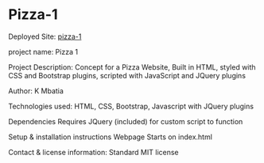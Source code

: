 # Pizza-1

Deployed Site: [pizza-1](https://gear5km.github.io/Pizza-1/)

project name: 
  Pizza 1

Project Description:
  Concept for a Pizza Website, Built in HTML, styled with CSS and Bootstrap plugins, scripted with JavaScript and JQuery plugins

Author:
  K Mbatia

Technologies used:
  HTML, CSS, Bootstrap, Javascript with JQuery plugins
  
Dependencies
  Requires JQuery (included) for custom script to function

Setup & installation instructions
  Webpage Starts on index.html

Contact & license information:
  Standard MIT license

